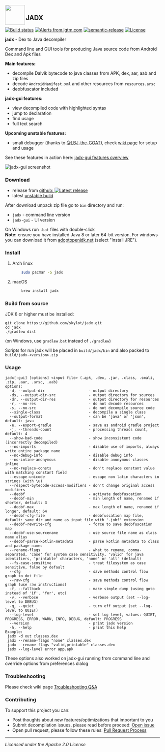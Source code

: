 <img src="https://raw.githubusercontent.com/skylot/jadx/master/jadx-gui/src/main/resources/logos/jadx-logo.png" width="64" align="left" />

## JADX

[![Build status](https://github.com/skylot/jadx/workflows/Build/badge.svg)](https://github.com/skylot/jadx/actions?query=workflow%3ABuild)
[![Alerts from lgtm.com](https://img.shields.io/lgtm/alerts/g/skylot/jadx.svg?logo=lgtm&logoWidth=18)](https://lgtm.com/projects/g/skylot/jadx/alerts/)
[![semantic-release](https://img.shields.io/badge/%20%20%F0%9F%93%A6%F0%9F%9A%80-semantic--release-e10079.svg)](https://github.com/semantic-release/semantic-release)
[![License](http://img.shields.io/:license-apache-blue.svg)](http://www.apache.org/licenses/LICENSE-2.0.html)

**jadx** - Dex to Java decompiler

Command line and GUI tools for producing Java source code from Android Dex and Apk files

**Main features:**
- decompile Dalvik bytecode to java classes from APK, dex, aar, aab and zip files
- decode `AndroidManifest.xml` and other resources from `resources.arsc`
- deobfuscator included

**jadx-gui features:**
- view decompiled code with highlighted syntax
- jump to declaration
- find usage
- full text search

**Upcoming unstable features:**
- smali debugger (thanks to [@LBJ-the-GOAT](https://github.com/LBJ-the-GOAT)), check [wiki page](https://github.com/skylot/jadx/wiki/Smali-debugger) for setup and usage

See these features in action here: [jadx-gui features overview](https://github.com/skylot/jadx/wiki/jadx-gui-features-overview)


![jadx-gui screenshot](https://i.imgur.com/h917IBZ.png)


### Download
- release from [github: ![Latest release](https://img.shields.io/github/release/skylot/jadx.svg)](https://github.com/skylot/jadx/releases/latest)
- latest [unstable build](https://nightly.link/skylot/jadx/workflows/build/master)

After download unpack zip file go to `bin` directory and run:
- `jadx` - command line version
- `jadx-gui` - UI version

On Windows run `.bat` files with double-click\
**Note:** ensure you have installed Java 8 or later 64-bit version.
For windows you can download it from [adoptopenjdk.net](https://adoptopenjdk.net/releases.html?variant=openjdk11&jvmVariant=hotspot#x64_win) (select "Install JRE").

### Install
1. Arch linux
    ```bash
        sudo pacman -S jadx
    ```
2. macOS
    ```bash
        brew install jadx
    ```

### Build from source
JDK 8 or higher must be installed:
```
git clone https://github.com/skylot/jadx.git
cd jadx
./gradlew dist
```

(on Windows, use `gradlew.bat` instead of `./gradlew`)

Scripts for run jadx will be placed in `build/jadx/bin`
and also packed to `build/jadx-<version>.zip`

### Usage
```
jadx[-gui] [options] <input file> (.apk, .dex, .jar, .class, .smali, .zip, .aar, .arsc, .aab)
options:
  -d, --output-dir                    - output directory
  -ds, --output-dir-src               - output directory for sources
  -dr, --output-dir-res               - output directory for resources
  -r, --no-res                        - do not decode resources
  -s, --no-src                        - do not decompile source code
  --single-class                      - decompile a single class
  --output-format                     - can be 'java' or 'json', default: java
  -e, --export-gradle                 - save as android gradle project
  -j, --threads-count                 - processing threads count, default: 4
  --show-bad-code                     - show inconsistent code (incorrectly decompiled)
  --no-imports                        - disable use of imports, always write entire package name
  --no-debug-info                     - disable debug info
  --no-inline-anonymous               - disable anonymous classes inline
  --no-replace-consts                 - don't replace constant value with matching constant field
  --escape-unicode                    - escape non latin characters in strings (with \u)
  --respect-bytecode-access-modifiers - don't change original access modifiers
  --deobf                             - activate deobfuscation
  --deobf-min                         - min length of name, renamed if shorter, default: 3
  --deobf-max                         - max length of name, renamed if longer, default: 64
  --deobf-cfg-file                    - deobfuscation map file, default: same dir and name as input file with '.jobf' extension
  --deobf-rewrite-cfg                 - force to save deobfuscation map
  --deobf-use-sourcename              - use source file name as class name alias
  --deobf-parse-kotlin-metadata       - parse kotlin metadata to class and package names
  --rename-flags                      - what to rename, comma-separated, 'case' for system case sensitivity, 'valid' for java identifiers, 'printable' characters, 'none' or 'all' (default)
  --fs-case-sensitive                 - treat filesystem as case sensitive, false by default
  --cfg                               - save methods control flow graph to dot file
  --raw-cfg                           - save methods control flow graph (use raw instructions)
  -f, --fallback                      - make simple dump (using goto instead of 'if', 'for', etc)
  -v, --verbose                       - verbose output (set --log-level to DEBUG)
  -q, --quiet                         - turn off output (set --log-level to QUIET)
  --log-level                         - set log level, values: QUIET, PROGRESS, ERROR, WARN, INFO, DEBUG, default: PROGRESS
  --version                           - print jadx version
  -h, --help                          - print this help
Example:
 jadx -d out classes.dex
 jadx --rename-flags "none" classes.dex
 jadx --rename-flags "valid,printable" classes.dex
 jadx --log-level error app.apk
```
These options also worked on jadx-gui running from command line and override options from preferences dialog

### Troubleshooting
Please check wiki page [Troubleshooting Q&A](https://github.com/skylot/jadx/wiki/Troubleshooting-Q&A)

### Contributing
To support this project you can:
  - Post thoughts about new features/optimizations that important to you
  - Submit decompilation issues, please read before proceed: [Open issue](CONTRIBUTING.md#Open-Issue)
  - Open pull request, please follow these rules: [Pull Request Process](CONTRIBUTING.md#Pull-Request-Process)

---------------------------------------
*Licensed under the Apache 2.0 License*
